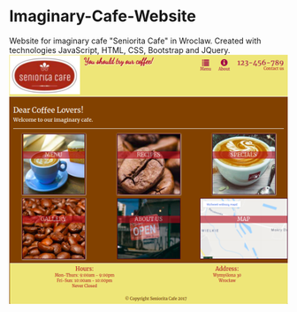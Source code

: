 # Imaginary-Cafe-Website
Website for imaginary cafe "Seniorita Cafe" in Wroclaw. Created with technologies JavaScript, HTML, CSS, Bootstrap and JQuery.
![Alt text](https://github.com/seniorita-developer/Imaginary-Cafe-Website/blob/master/Screenshot.png)
